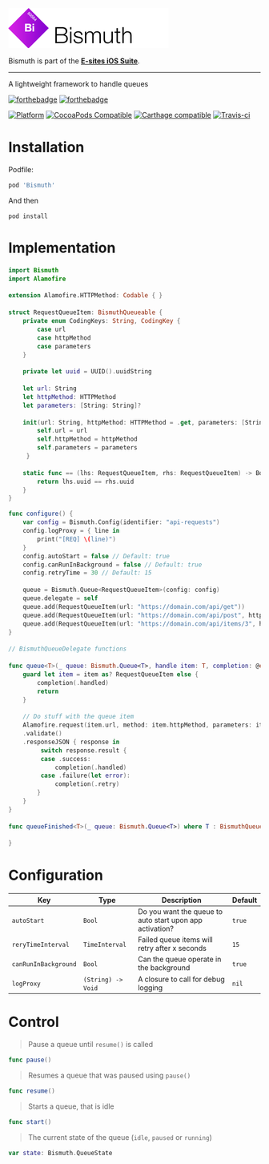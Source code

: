 ![Bismuth](Assets/logo.png)

Bismuth is part of the **[E-sites iOS Suite](https://github.com/e-sites/iOS-Suite)**.

---

A lightweight framework to handle queues

[![forthebadge](http://forthebadge.com/images/badges/made-with-swift.svg)](http://forthebadge.com) [![forthebadge](http://forthebadge.com/images/badges/built-with-swag.svg)](http://forthebadge.com)

[![Platform](https://img.shields.io/cocoapods/p/Bismuth.svg?style=flat)](http://cocoadocs.org/docsets/Palladium)
[![CocoaPods Compatible](https://img.shields.io/cocoapods/v/Bismuth.svg)](https://cocoapods.org/pods/Bismuth)
[![Carthage compatible](https://img.shields.io/badge/Carthage-compatible-4BC51D.svg?style=flat)](https://github.com/Carthage/Carthage)
[![Travis-ci](https://travis-ci.com/e-sites/Bismuth.svg?branch=master)](https://travis-ci.com/e-sites/Bismuth)


# Installation

Podfile:

```ruby
pod 'Bismuth'
```

And then

```
pod install
```

# Implementation

```swift
import Bismuth
import Alamofire

extension Alamofire.HTTPMethod: Codable { }

struct RequestQueueItem: BismuthQueueable {
    private enum CodingKeys: String, CodingKey {
        case url
        case httpMethod
        case parameters
    }
    
    private let uuid = UUID().uuidString

    let url: String
    let httpMethod: HTTPMethod
    let parameters: [String: String]?

    init(url: String, httpMethod: HTTPMethod = .get, parameters: [String: String]? = nil) {
        self.url = url
        self.httpMethod = httpMethod
        self.parameters = parameters
     }

    static func == (lhs: RequestQueueItem, rhs: RequestQueueItem) -> Bool {
        return lhs.uuid == rhs.uuid
    }
}
```

```swift
func configure() {
	var config = Bismuth.Config(identifier: "api-requests")
	config.logProxy = { line in
	    print("[REQ] \(line)")
	}
	config.autoStart = false // Default: true
	config.canRunInBackground = false // Default: true
	config.retryTime = 30 // Default: 15
	
	queue = Bismuth.Queue<RequestQueueItem>(config: config)
	queue.delegate = self
	queue.add(RequestQueueItem(url: "https://domain.com/api/get"))
	queue.add(RequestQueueItem(url: "https://domain.com/api/post", httpMethod: .post, parameters: [ "name": "Bas" ]))
	queue.add(RequestQueueItem(url: "https://domain.com/api/items/3", httpMethod: .delete))
}

// BismuthQueueDelegate functions

func queue<T>(_ queue: Bismuth.Queue<T>, handle item: T, completion: @escaping (Bismuth.HandleResult) -> Void) where T : BismuthQueueable {
	guard let item = item as? RequestQueueItem else {
        completion(.handled)
        return
    }
    
    // Do stuff with the queue item
    Alamofire.request(item.url, method: item.httpMethod, parameters: item.parameters)
    .validate()
    .responseJSON { response in
         switch response.result {
         case .success:
             completion(.handled)
         case .failure(let error):
             completion(.retry)
        }
    }
}

func queueFinished<T>(_ queue: Bismuth.Queue<T>) where T : BismuthQueueable {

}
```

# Configuration

|Key|Type|Description|Default|
|---|---|---|---|
|`autoStart`|`Bool`|Do you want the queue to auto start upon app activation?|`true`|
|`reryTimeInterval`|`TimeInterval`|Failed queue items will retry after x seconds|`15`|
|`canRunInBackground`|`Bool`|Can the queue operate in the background|`true`|
|`logProxy`|`(String) -> Void`|A closure to call for debug logging|`nil`|

# Control

> Pause a queue until `resume()` is called
 
```swift
func pause()
```

> Resumes a queue that was paused using `pause()`
 
```swift
func resume()
```

> Starts a queue, that is idle
 
```swift
func start()
```

> The current state of the queue (`idle`, `paused` or `running`)
 
```swift
var state: Bismuth.QueueState
```
